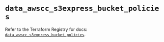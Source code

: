 # `data_awscc_s3express_bucket_policies`

Refer to the Terraform Registry for docs: [`data_awscc_s3express_bucket_policies`](https://registry.terraform.io/providers/hashicorp/awscc/0.70.0/docs/data-sources/s3express_bucket_policies).
